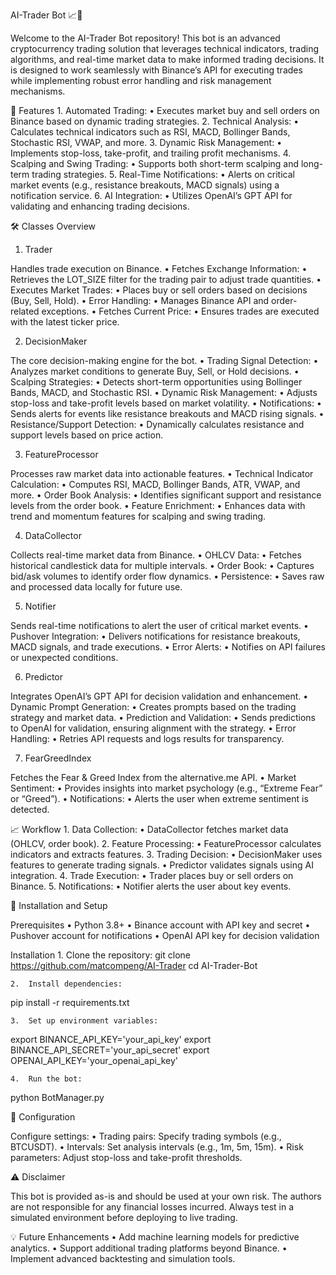 AI-Trader Bot 📈🤖

Welcome to the AI-Trader Bot repository! This bot is an advanced cryptocurrency trading solution that leverages technical indicators, trading algorithms, and real-time market data to make informed trading decisions. It is designed to work seamlessly with Binance’s API for executing trades while implementing robust error handling and risk management mechanisms.

🚀 Features
	1.	Automated Trading:
	•	Executes market buy and sell orders on Binance based on dynamic trading strategies.
	2.	Technical Analysis:
	•	Calculates technical indicators such as RSI, MACD, Bollinger Bands, Stochastic RSI, VWAP, and more.
	3.	Dynamic Risk Management:
	•	Implements stop-loss, take-profit, and trailing profit mechanisms.
	4.	Scalping and Swing Trading:
	•	Supports both short-term scalping and long-term trading strategies.
	5.	Real-Time Notifications:
	•	Alerts on critical market events (e.g., resistance breakouts, MACD signals) using a notification service.
	6.	AI Integration:
	•	Utilizes OpenAI’s GPT API for validating and enhancing trading decisions.

 🛠️ Classes Overview

1. Trader

Handles trade execution on Binance.
	•	Fetches Exchange Information:
	•	Retrieves the LOT_SIZE filter for the trading pair to adjust trade quantities.
	•	Executes Market Trades:
	•	Places buy or sell orders based on decisions (Buy, Sell, Hold).
	•	Error Handling:
	•	Manages Binance API and order-related exceptions.
	•	Fetches Current Price:
	•	Ensures trades are executed with the latest ticker price.

 2. DecisionMaker

The core decision-making engine for the bot.
	•	Trading Signal Detection:
	•	Analyzes market conditions to generate Buy, Sell, or Hold decisions.
	•	Scalping Strategies:
	•	Detects short-term opportunities using Bollinger Bands, MACD, and Stochastic RSI.
	•	Dynamic Risk Management:
	•	Adjusts stop-loss and take-profit levels based on market volatility.
	•	Notifications:
	•	Sends alerts for events like resistance breakouts and MACD rising signals.
	•	Resistance/Support Detection:
	•	Dynamically calculates resistance and support levels based on price action.

 3. FeatureProcessor

Processes raw market data into actionable features.
	•	Technical Indicator Calculation:
	•	Computes RSI, MACD, Bollinger Bands, ATR, VWAP, and more.
	•	Order Book Analysis:
	•	Identifies significant support and resistance levels from the order book.
	•	Feature Enrichment:
	•	Enhances data with trend and momentum features for scalping and swing trading.

 4. DataCollector

Collects real-time market data from Binance.
	•	OHLCV Data:
	•	Fetches historical candlestick data for multiple intervals.
	•	Order Book:
	•	Captures bid/ask volumes to identify order flow dynamics.
	•	Persistence:
	•	Saves raw and processed data locally for future use.

 5. Notifier

Sends real-time notifications to alert the user of critical market events.
	•	Pushover Integration:
	•	Delivers notifications for resistance breakouts, MACD signals, and trade executions.
	•	Error Alerts:
	•	Notifies on API failures or unexpected conditions.

 6. Predictor

Integrates OpenAI’s GPT API for decision validation and enhancement.
	•	Dynamic Prompt Generation:
	•	Creates prompts based on the trading strategy and market data.
	•	Prediction and Validation:
	•	Sends predictions to OpenAI for validation, ensuring alignment with the strategy.
	•	Error Handling:
	•	Retries API requests and logs results for transparency.

 7. FearGreedIndex

Fetches the Fear & Greed Index from the alternative.me API.
	•	Market Sentiment:
	•	Provides insights into market psychology (e.g., “Extreme Fear” or “Greed”).
	•	Notifications:
	•	Alerts the user when extreme sentiment is detected.

 📈 Workflow
	1.	Data Collection:
	•	DataCollector fetches market data (OHLCV, order book).
	2.	Feature Processing:
	•	FeatureProcessor calculates indicators and extracts features.
	3.	Trading Decision:
	•	DecisionMaker uses features to generate trading signals.
	•	Predictor validates signals using AI integration.
	4.	Trade Execution:
	•	Trader places buy or sell orders on Binance.
	5.	Notifications:
	•	Notifier alerts the user about key events.

 📄 Installation and Setup

Prerequisites
	•	Python 3.8+
	•	Binance account with API key and secret
	•	Pushover account for notifications
	•	OpenAI API key for decision validation

Installation
	1.	Clone the repository: 
 git clone https://github.com/matcompeng/AI-Trader
cd AI-Trader-Bot

	2.	Install dependencies:
pip install -r requirements.txt

	3.	Set up environment variables:
 export BINANCE_API_KEY='your_api_key'
export BINANCE_API_SECRET='your_api_secret'
export OPENAI_API_KEY='your_openai_api_key'

	4.	Run the bot:
 python BotManager.py


 🔧 Configuration

Configure settings:
	•	Trading pairs: Specify trading symbols (e.g., BTCUSDT).
	•	Intervals: Set analysis intervals (e.g., 1m, 5m, 15m).
	•	Risk parameters: Adjust stop-loss and take-profit thresholds.

 ⚠️ Disclaimer

This bot is provided as-is and should be used at your own risk. The authors are not responsible for any financial losses incurred. Always test in a simulated environment before deploying to live trading.


💡 Future Enhancements
	•	Add machine learning models for predictive analytics.
	•	Support additional trading platforms beyond Binance.
	•	Implement advanced backtesting and simulation tools.
